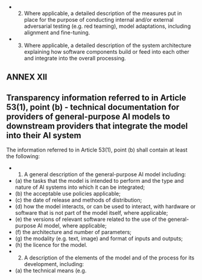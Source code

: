 - 2. Where applicable, a detailed description of the measures put in place for the purpose of conducting internal and/or external  adversarial  testing  (e.g.  red  teaming),  model  adaptations,  including  alignment  and  fine-tuning.
- 3. Where applicable, a detailed  description of  the  system  architecture  explaining  how  software  components  build  or feed  into  each  other  and  integrate  into  the  overall  processing.
## ANNEX XII
## Transparency information referred to in Article 53(1), point (b) - technical documentation for providers of general-purpose AI models to downstream providers that integrate the model into their AI system
The information referred to in Article  53(1),  point  (b)  shall  contain  at  least  the  following:
- 1. A general  description of  the  general-purpose  AI  model  including:
- (a) the  tasks  that  the  model  is  intended  to  perform  and  the  type  and  nature  of  AI  systems  into  which  it  can  be integrated;
- (b) the  acceptable  use  policies  applicable;
- (c) the  date  of  release  and  methods  of  distribution;
- (d) how the  model  interacts,  or  can  be  used  to  interact,  with  hardware  or  software  that  is  not  part  of  the  model itself,  where  applicable;
- (e) the  versions  of  relevant  software  related  to  the  use  of  the  general-purpose  AI  model,  where  applicable;
- (f) the  architecture  and  number  of  parameters;
- (g) the  modality  (e.g.  text,  image)  and  format  of  inputs  and  outputs;
- (h) the  licence  for  the  model.
- 2. A description of  the  elements  of  the  model  and  of  the  process  for  its  development,  including:
- (a) the technical means (e.g. 